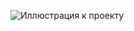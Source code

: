 ![Иллюстрация к проекту](https://drive.google.com/u/0/drive-viewer/AKGpihb63KLR2bv4Wa10k2Xoo5NPmdCpPDVt4DYc2MfsNilUe6J6ISMQjIgmaqrOo2oc4oOnV9KRbK6JoONrR8OXd9kFn0fKBDjVT1E=s0)
